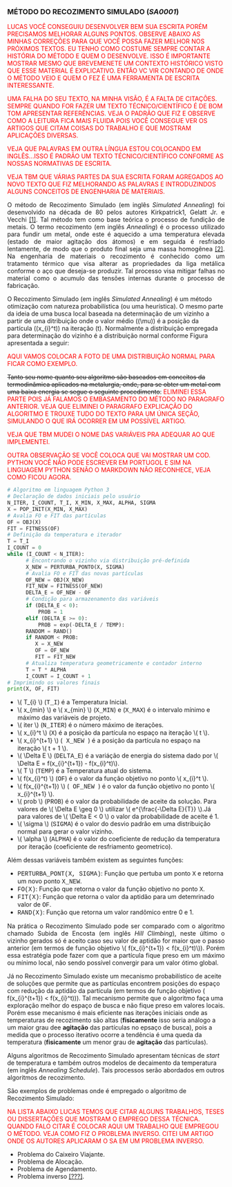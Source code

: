
<script src="https://polyfill.io/v3/polyfill.min.js?features=es6"></script> 
<script id="MathJax-script" async src="https://cdn.jsdelivr.net/npm/mathjax@3/es5/tex-mml-chtml.js"></script>

### MÉTODO DO RECOZIMENTO SIMULADO (_SA0001_)
<font color="red">
LUCAS VOCÊ CONSEGUIU DESENVOLVER BEM SUA ESCRITA PORÉM PRECISAMOS MELHORAR ALGUNS PONTOS. OBSERVE ABAIXO AS MINHAS CORREÇÕES PARA QUE VOCÊ POSSA FAZER MELHOR NOS PRÓXIMOS TEXTOS. 
EU TENHO COMO COSTUME SEMPRE CONTAR A HISTÓRIA DO MÉTODO E QUEM O DESENVOLVE. ISSO É IMPORTANTE MOSTRAR MESMO QUE BREVEMENETE UM CONTEXTO HISTÓRICO VISTO QUE ESSE MATERIAL É EXPLICATIVO. ENTÃO VC VIR CONTANDO DE ONDE O MÉTODO VEIO E QUEM O FEZ É UMA FERRAMENTA DE ESCRITA INTERESSANTE.
 
UMA FALHA DO SEU TEXTO, NA MINHA VISÃO, É A FALTA DE CITAÇÕES. SEMPRE QUANDO FOR FAZER UM TEXTO TÉCNICO/CIENTÍFICO É DE BOM TOM APRESENTAR REFERÊNCIAS. VEJA O PADRÃO QUE FIZ E OBSERVE COMO A LEITURA FICA MAIS FLUIDA POIS VOCÊ CONSEGUE VER OS ARTIGOS QUE CITAM COISAS DO TRABALHO E QUE MOSTRAM APLICAÇÕES DIVERSAS.

VEJA QUE PALAVRAS EM OUTRA LÍNGUA ESTOU COLOCANDO EM INGLÊS...ISSO É PADRÃO UM TEXTO TÉCNICO/CIENTÍFICO CONFORME AS NOSSAS NORMATIVAS DE ESCRITA.

VEJA TBM QUE VÁRIAS PARTES DA SUA ESCRITA FORAM AGREGADOS AO NOVO TEXTO QUE FIZ MELHORANDO AS PALAVRAS E INTRODUZINDOS ALGUNS CONCEITOS DE ENGENHARIA DE MATERIAIS.
 
</font> 
 
<p align="justify"> 
O método de Recozimento Simulado (em inglês <i>Simulated Annealing</i>) foi desenvolvido na década de 80 pelos autores Kirkpatrick1, Gelatt Jr. e Vecchi <a href="https://science.sciencemag.org/content/220/4598/671">[1]</a>. Tal método tem como base teórica o processo de fundição de metais. O termo recozimento (em inglês <i>Annealing</i>) é o processo utilizado para fundir um metal, onde este é aquecido a uma temperatura elevada (estado de maior agitação dos átomos) e em seguida é resfriado lentamente, de modo que o produto final seja uma massa homogênea <a href="https://tema.sbmac.org.br/tema/article/view/141">[2]</a>. Na engenharia de materiais o recozimento é conhecido como um tratamento térmico que visa alterar as propriedades da liga metálica conforme o aço que deseja-se produzir. Tal processo visa mitigar falhas no material como o acumulo das tensões internas durante o processo de fabricação. <br>

O Recozimento Simulado (em inglês <i>Simulated Annealing</i>) é um método otimização com natureza probabilística (ou uma heurística). O mesmo parte da ideia de uma busca local baseada na determinação de um vizinho a partir de uma ditribuição onde o valor médio (\(\mu\)) é a posição da partícula (\(x_{i}^t\)) na iteração \(t\). Normalmente a distribuição empregada para determinação do vizinho é a distribuição normal conforme Figura apresentada a seguir: <br>

<font color="red">AQUI VAMOS COLOCAR A FOTO DE UMA DISTRIBUIÇÃO NORMAL PARA FICAR COMO EXEMPLO.</font>  <br>

<s>Tanto seu nome quanto seu algoritmo são baseados em conceitos da termodinâmica aplicados na metalurgia, onde, para se obter um metal com uma baixa energia se segue o seguinte procedimento</s>: <font color="red">ELIMINEI ESSA PARTE POIS JÁ FALAMOS O EMBASAMENTO DO MÉTODO NO PARAGRAFO ANTERIOR. VEJA QUE ELIMINEI O PARAGRAFO EXPLICAÇÃO DO ALGORITMO E TROUXE TUDO DO TEXTO PARA UM ÚNICA SEÇÃO, SIMULANDO O QUE IRÁ OCORRER EM UM POSSÍVEL ARTIGO. <br>

VEJA QUE TBM MUDEI O NOME DAS VARIÁVEIS PRA ADEQUAR AO QUE IMPLEMENTEI. <br>

OUTRA OBSERVAÇÃO SE VOCÊ COLOCA QUE VAI MOSTRAR UM COD. PYTHON VOCÊ NÃO PODE ESCREVER EM PORTUGOL E SIM NA LINGUAGEM PYTHON SENÃO O MARKDOWN NÃO RECONHECE, VEJA COMO FICOU AGORA.
</font> 
</p>

``` python
# Algoritmo em linguagem Python 3
# Declaração de dados iniciais pelo usuário
N_ITER, I_COUNT, T_I, X_MIN, X_MAX, ALPHA, SIGMA
X = POP_INIT(X_MIN, X_MAX)
# Avalia FO e FIT das partículas
OF = OBJ(X)
FIT = FITNESS(OF)
# Definição da temperatura e iterador
T = T_I
I_COUNT = 0
while (I_COUNT < N_ITER):
      # Encontrando o vizinho via distribuição pré-definida
      X_NEW = PERTURBA_PONTO(X, SIGMA)
      # Avalia FO e FIT das novas partículas
      OF_NEW = OBJ(X_NEW)
      FIT_NEW = FITNESS(OF_NEW)
      DELTA_E = OF_NEW - OF
      # Condição para armazenamento das variáveis
      if (DELTA_E < 0):
          PROB = 1
      elif (DELTA_E >= 0):
          PROB = exp(-DELTA_E / TEMP):
      RANDOM = RAND()
      if RANDOM < PROB:
         X = X_NEW
         OF = OF_NEW
         FIT = FIT_NEW
      # Atualiza temperatura geometricamente e contador interno
      T = T * ALPHA
      I_COUNT = I_COUNT + 1  
# Imprimindo os valores finais
print(X, OF, FIT)
```
<ul>
<li>\( T_{i} \) (<font face="Courier New">T_I</font>) é a Temperatura Inicial.</li>
<li>\( x_{min} \) e \( x_{min} \) (<font face="Courier New">X_MIN</font>) e (<font face="Courier New">X_MAX</font>) é o intervalo mínimo e máximo das variáveis de projeto.</li>
<li>\( iter \) (<font face="Courier New">N_ITER</font>) é o número máximo de iterações.</li>
<li>\( x_{i}^t \) (<font face="Courier New">X</font>) é a posição da partícula no espaço na iteração \( t \).</li>
<li>\( x_{i}^{t+1} \) (<font face="Courier New"> X_NEW </font>) é a posição da partícula no espaço na iteração \( t + 1 \).</li>
<li>\( \Delta E \) (<font face="Courier New">DELTA_E</font>) é a variáção de energia do sistema dado por \( \Delta E = f(x_{i}^{t+1}) - f(x_{i}^t)\).</li>
 <li>\( T \) (<font face="Courier New">TEMP</font>) é a Temperatura atual do sistema.</li>
<li>\( f(x_{i}^t) \) (<font face="Courier New">OF</font>) é o valor da função objetivo no ponto \( x_{i}^t \).</li>
<li>\( f(x_{i}^{t+1}) \) (<font face="Courier New"> OF_NEW </font>) é o valor da função objetivo no ponto \( x_{i}^{t+1} \).</li>
<li>\( prob \) (<font face="Courier New">PROB</font>) é o valor da probabilidade de aceite da solução. Para valores de \( \Delta E \geq 0 \) utilizar \( e^{\frac{-\Delta E}{T}} \).Já para valores de \( \Delta E < 0 \) o valor da probabilidade de aceite é 1.</li>
<li>\( \sigma \) (<font face="Courier New">SIGMA</font>) é o valor do desvio padrão em uma distribuição normal para gerar o valor vizinho.</li>
<li>\( \alpha \) (<font face="Courier New">ALPHA</font>) é o valor do coeficiente de redução da temperatura por iteração (coeficiente de resfriamento geometrico).</li>
</ul> 

Além dessas variáveis também existem as seguintes funções:
<ul>
<li><font face="Courier New">PERTURBA_PONT(X, SIGMA)</font>: Função que pertuba um ponto <font face="Courier New">X</font> e retorna um novo ponto <font face="Courier New">X_NEW</font>.</li>
<li><font face="Courier New">FO(X)</font>: Função que retorna o valor da função objetivo no ponto <font face="Courier New">X</font>.</li>
<li><font face="Courier New">FIT(X)</font>: Função que retorna o valor da aptidão para um detemrinado valor de <font face="Courier New">OF</font>.</li>
<li><font face="Courier New">RAND(X)</font>: Função que retorna um valor randômico entre 0 e 1.</li>
</ul> 

<p align="justify"> 
Na prática o Recozimento Simulado pode ser comparado com o algoritmo chamado Subida de Encosta (em inglês <i>Hill Climbing</i>), neste último o vizinho gerados só é aceito caso seu valor de aptidão for maior que o passo anterior (em termos de função objetivo \( f(x_{i}^{t+1}) < f(x_{i}^t)\)). Porém essa estratégia pode fazer com que a partícula fique preso em um máximo ou mínimo local, não sendo possível convergir para um valor ótimo global. <br>

Já no Recozimento Simulado existe um mecanismo probabilístico de aceite de soluções que permite que as partículas encontrem posições do espaço com redução da aptidão da partícula (em termos de função objetivo \( f(x_{i}^{t+1}) < f(x_{i}^t)\)). Tal mecanismo permite que o algoritmo faça uma exploração melhor do espaço de busca e não fique preso em valores locais. Porém esse mecanismo é mais eficiente nas iterações iniciais onde as temperaturas de recozimento são altas (<b>fisicamente</b> isso seria análogo a um maior grau dee <b>agitação</b> das partículas no epsaço de busca), pois a medida que o processo iterativo ocorre a tendência é uma queda da temperatura (<b>fisicamente</b> um menor grau de <b>agitação</b> das partículas).  <br>

Alguns algoritmos de Recozimento Simulado apresentam técnicas de <i>start</i> de temperatura e também outros modelos de decaimento da temperatura (em inglês <i>Annealing Schedule</i>). Tais processos serão abordados em outros algoritmos de recozimento.<br>

São exemplos de problemas onde é empregado o algoritmo de Recozimento Simulado:

<font color="red">NA LISTA ABAIXO LUCAS TEMOS QUE CITAR ALGUNS TRABALHOS, TESES OU DISSERTAÇÕES QUE MOSTRAM O EMPREGO DESSA TÉCNICA. QUANDO FALO CITAR É COLOCAR AQUI UM TRABALHO QUE EMPREGOU O MÉTODO. VEJA COMO FIZ O PROBLEMA INVERSO. CITEI UM ARTIGO ONDE OS AUTORES APLICARAM O SA EM UM PROBLEMA INVERSO.</font> 
</p>

<ul>
<li>Problema do Caixeiro Viajante.</li>
<li>Problema de Alocação.</li>
<li>Problema de Agendamento.</li>
<li>Problema inverso <a href="https://arxiv.org/abs/2005.08295">[???]</a>.</li> 
</ul> 
